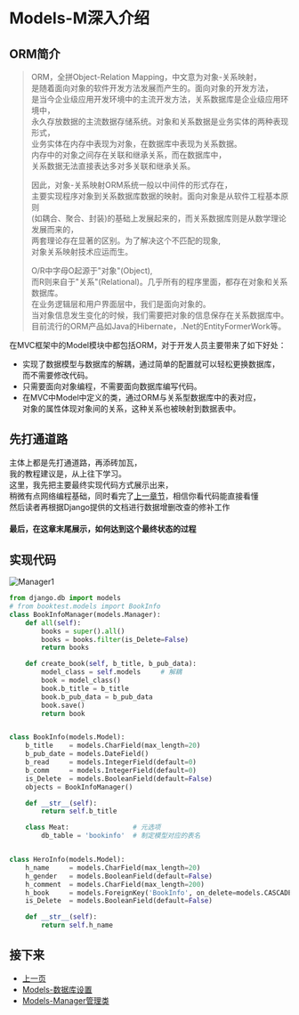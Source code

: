 Models-M深入介绍  
====

## ORM简介  
> ORM，全拼Object-Relation Mapping，中文意为对象-关系映射，  
> 是随着面向对象的软件开发方法发展而产生的。面向对象的开发方法，   
>  是当今企业级应用开发环境中的主流开发方法，关系数据库是企业级应用环境中，  
> 永久存放数据的主流数据存储系统。对象和关系数据是业务实体的两种表现形式，  
> 业务实体在内存中表现为对象，在数据库中表现为关系数据。  
> 内存中的对象之间存在关联和继承关系，而在数据库中，  
> 关系数据无法直接表达多对多关联和继承关系。  
>  
> 因此，对象-关系映射ORM系统一般以中间件的形式存在，  
> 主要实现程序对象到关系数据库数据的映射。面向对象是从软件工程基本原则  
> (如耦合、聚合、封装)的基础上发展起来的，而关系数据库则是从数学理论发展而来的，  
> 两套理论存在显著的区别。为了解决这个不匹配的现象,  
> 对象关系映射技术应运而生。
>  
> O/R中字母O起源于"对象"(Object),  
> 而R则来自于"关系"(Relational)。几乎所有的程序里面，都存在对象和关系数据库。  
> 在业务逻辑层和用户界面层中，我们是面向对象的。  
> 当对象信息发生变化的时候，我们需要把对象的信息保存在关系数据库中。  
> 目前流行的ORM产品如Java的Hibernate，.Net的EntityFormerWork等。  

在MVC框架中的Model模块中都包括ORM，对于开发人员主要带来了如下好处：  
* 实现了数据模型与数据库的解耦，通过简单的配置就可以轻松更换数据库，  
  而不需要修改代码。
* 只需要面向对象编程，不需要面向数据库编写代码。
* 在MVC中Model中定义的类，通过ORM与关系型数据库中的表对应，  
   对象的属性体现对象间的关系，这种关系也被映射到数据表中。

##  先打通道路  
主体上都是先打通道路，再添砖加瓦，  
我的教程建议是，从上往下学习。  
这里，我先把主要最终实现代码方式展示出来，  
稍微有点网络编程基础，同时看完了[上一章节](https://github.com/KissMyLady/Django/blob/master/README.md)，相信你看代码能直接看懂  
然后读者再根据Django提供的文档进行数据增删改查的修补工作   
#### 最后，在这章末尾展示，如何达到这个最终状态的过程    

## 实现代码  
![Manager1](https://github.com/KissMyLady/Django/blob/master/Img/manager.jpg)  
```Python
from django.db import models
# from booktest.models import BookInfo
class BookInfoManager(models.Manager):
    def all(self):
        books = super().all()
        books = books.filter(is_Delete=False)
        return books

    def create_book(self, b_title, b_pub_data):
        model_class = self.models     # 解耦
        book = model_class()
        book.b_title = b_title
        book.b_pub_data = b_pub_data
        book.save()
        return book


class BookInfo(models.Model):
    b_title    = models.CharField(max_length=20)
    b_pub_date = models.DateField()
    b_read     = models.IntegerField(default=0)
    b_comm     = models.IntegerField(default=0)
    is_Delete  = models.BooleanField(default=False)
    objects = BookInfoManager()

    def __str__(self):
        return self.b_title

    class Meat:                # 元选项
        db_table = 'bookinfo'  # 制定模型对应的表名


class HeroInfo(models.Model):
    h_name     = models.CharField(max_length=20)
    h_gender   = models.BooleanField(default=False)
    h_comment  = models.CharField(max_length=200)
    h_book     = models.ForeignKey('BookInfo', on_delete=models.CASCADE)
    is_Delete  = models.BooleanField(default=False)

    def __str__(self):
        return self.h_name
```
## 接下来 
- [上一页](https://github.com/KissMyLady/Django/blob/master/Note/Models_deep_sty.md)  
- [Models-数据库设置](https://github.com/KissMyLady/Django/blob/master/Note/Models_mysql.md)  
- [Models-Manager管理类](https://github.com/KissMyLady/Django/blob/master/Note/Models_Manager.md)  







